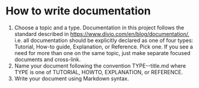 # How to write documentation

1. Choose a topic and a type. Documentation in this project follows the standard described in https://www.divio.com/en/blog/documentation/, i.e. all documentation should be explicitly declared as one of four types: Tutorial, How-to guide, Explanation, or Reference. Pick one. If you see a need for more than one on the same topic, just make separate focused documents and cross-link.
2. Name your document following the convention TYPE--title.md where TYPE is one of TUTORIAL, HOWTO, EXPLANATION, or REFERENCE.
3. Write your document using Markdown syntax.
